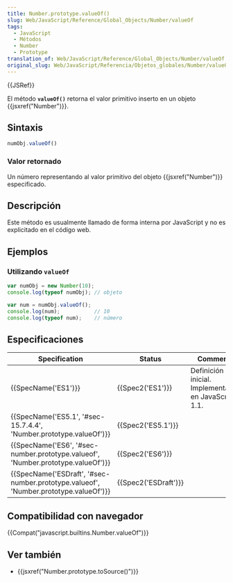 ```yaml
---
title: Number.prototype.valueOf()
slug: Web/JavaScript/Reference/Global_Objects/Number/valueOf
tags:
  - JavaScript
  - Métodos
  - Number
  - Prototype
translation_of: Web/JavaScript/Reference/Global_Objects/Number/valueOf
original_slug: Web/JavaScript/Referencia/Objetos_globales/Number/valueOf
---
```

{{JSRef}}

El método **`valueOf()`** retorna el valor primitivo inserto en un objeto {{jsxref("Number")}}.

## Sintaxis

```js
numObj.valueOf()
```

### Valor retornado

Un número representando al valor primitivo del objeto {{jsxref("Number")}} especificado.

## Descripción

Este método es usualmente llamado de forma interna por JavaScript y no es explicitado en el código web.

## Ejemplos

### Utilizando `valueOf`

```js
var numObj = new Number(10);
console.log(typeof numObj); // objeto

var num = numObj.valueOf();
console.log(num);           // 10
console.log(typeof num);    // número
```

## Especificaciones

| Specification                                                                                                    | Status                       | Comment                                             |
| ---------------------------------------------------------------------------------------------------------------- | ---------------------------- | --------------------------------------------------- |
| {{SpecName('ES1')}}                                                                                         | {{Spec2('ES1')}}         | Definición inicial. Implementado en JavaScript 1.1. |
| {{SpecName('ES5.1', '#sec-15.7.4.4', 'Number.prototype.valueOf')}}                         | {{Spec2('ES5.1')}}     |                                                     |
| {{SpecName('ES6', '#sec-number.prototype.valueof', 'Number.prototype.valueOf')}}     | {{Spec2('ES6')}}         |                                                     |
| {{SpecName('ESDraft', '#sec-number.prototype.valueof', 'Number.prototype.valueOf')}} | {{Spec2('ESDraft')}} |                                                     |

## Compatibilidad con navegador

{{Compat("javascript.builtins.Number.valueOf")}}

## Ver también

- {{jsxref("Number.prototype.toSource()")}}
